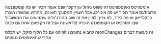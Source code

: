 אימפורטס ואקספורטס זה פשוט ניהול עץ
דקלרישנס אומר תכיר יש פה קומפוננטה
פרובידנס אומר תכיר יש פה אינו׳קטאבל
העניין המסובך הוא זה, מהרגע שמשהו הוכרז כדקלרישן או פרובידר, לא צריך לציין את זה שוב בחודג׳ולים שמביאים את המושג׳ול שבו הסרביס או הקומפוננט הוכרזו (לראשונה אבל זה רק פעם אחת גם ככה)

עם כל הליף סיקל, יש תכלס onInit זה להביא נתונים וonChanges זה לעשות דברים אחרי שהאינפוטים נטענים
